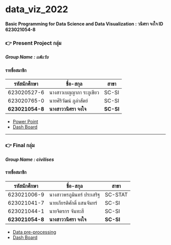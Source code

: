 # data_viz_2022
#### Basic Programming for Data Science and Data Visualization : วนิศรา จงใจ ID 623021054-8
### :point_right: Present Project กลุ่ม
##### Group Name : เเต้เเว้บ
#### รายชื่อสมาชิก
| รหัสนักศึกษา | ชื่อ-สกุล | สาขา |
| ----------- | ----------- |----------- |
| 623020527-6 | นางสาวเบญญาภา ระภูเขียว | SC-SI |
| 623020765-0 | นายศิริวัฒน์ ภูลำสัตย์ | SC-SI |
| **623021054-8** | **นางสาววนิศรา จงใจ** | **SC-SI** |
* [Power Point](https://www.canva.com/design/DAE73gXUbfw/tCQ8UlYpTjr9PnVPyEohoQ/edit)
* [Dash Board](https://datastudio.google.com/reporting/7bb276d8-72df-49a9-9fd2-e491f1214d71/page/qW9pC)
---
### :point_right: Final กลุ่ม
##### Group Name : civilises
#### รายชื่อสมาชิก
| รหัสนักศึกษา | ชื่อ-สกุล | สาขา |
| ----------- | ----------- |----------- |
| 623021006-9 | นางสาวพรภูมินทร์ ประเสริฐ | SC-STAT |
| 623021041-7 | นายเกียรติศักดิ์ แสนจันทร์ | SC-SI |
| 623021044-1 | นายจิตรกร จันทะสี | SC-SI |
| **623021054-8** | **นางสาววนิศรา จงใจ** | **SC-SI** |
* [Data pre-processing](https://github.com/Jaomiew/data_viz_2022/blob/main/Final_Exam_DataViz.ipynb)
* [Dash Board](https://datastudio.google.com/reporting/4ad13f83-754b-434d-9825-a811e79bd9db/page/KxBqC/edit)

